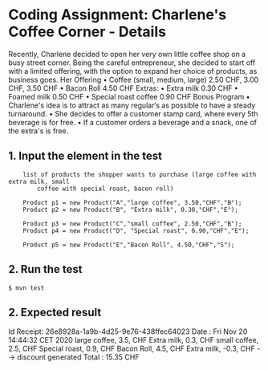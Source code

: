 # Coding Assignment: Charlene's Coffee Corner - Details

Recently, Charlene decided to open her very own little coffee shop on a busy street corner.
Being the careful entrepreneur, she decided to start off with a limited offering, with the option to expand her
choice of products, as business goes.
Her Offering
• Coffee (small, medium, large) 2.50 CHF, 3.00 CHF, 3.50 CHF
• Bacon Roll 4.50 CHF
Extras:
• Extra milk 0.30 CHF
• Foamed milk 0.50 CHF
• Special roast coffee 0.90 CHF
Bonus Program
• Charlene's idea is to attract as many regular‘s as possible to have a steady turnaround.
• She decides to offer a customer stamp card, where every 5th beverage is for free.
• If a customer orders a beverage and a snack, one of the extra's is free.


## 1. Input the element in the test

        list of products the shopper wants to purchase (large coffee with extra milk, small
            coffee with special roast, bacon roll)

        Product p1 = new Product("A","large coffee", 3.50,"CHF","B");
        Product p2 = new Product("B", "Extra milk", 0.30,"CHF","E");

        Product p3 = new Product("C","small coffee", 2.50,"CHF","B");
        Product p4 = new Product("D", "Special roast", 0.90,"CHF","E");

        Product p5 = new Product("E","Bacon Roll", 4.50,"CHF","S");
         
## 2. Run the test
```
$ mvn test
```
## 2. Expected result 

Id Receipt: 26e8928a-1a9b-4d25-9e76-438ffec64023
Date      : Fri Nov 20 14:44:32 CET 2020
large coffee, 3.5, CHF
Extra milk, 0.3, CHF
small coffee, 2.5, CHF
Special roast, 0.9, CHF
Bacon Roll, 4.5, CHF
Extra milk, -0.3, CHF  --> discount generated
Total     : 15.35 CHF


